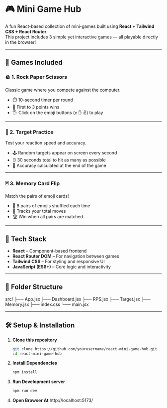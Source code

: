# 🎮 Mini Game Hub

A fun React-based collection of mini-games built using **React + Tailwind CSS + React Router**.  
This project includes 3 simple yet interactive games — all playable directly in the browser!

---

## 🧠 Games Included

### 🪨 1. Rock Paper Scissors
Classic game where you compete against the computer.  
- ⏱️ 10-second timer per round  
- 🧩 First to 3 points wins  
- 🖐️ Click on the emoji buttons (✊ ✋ ✌️) to play

---

### 🎯 2. Target Practice
Test your reaction speed and accuracy.  
- 🕹️ Random targets appear on screen every second  
- ⏰ 30 seconds total to hit as many as possible  
- 💯 Accuracy calculated at the end of the game

---

### 🃏 3. Memory Card Flip
Match the pairs of emoji cards!  
- 🎴 8 pairs of emojis shuffled each time  
- 🧮 Tracks your total moves  
- 🏆 Win when all pairs are matched  

---

## 🚀 Tech Stack

- **React** – Component-based frontend  
- **React Router DOM** – For navigation between games  
- **Tailwind CSS** – For styling and responsive UI  
- **JavaScript (ES6+)** – Core logic and interactivity  

---

## 📂 Folder Structure

src/
├── App.jsx
├── Dashboard.jsx
├── RPS.jsx
├── Target.jsx
├── Memory.jsx
├── index.css
└── main.jsx


---

## 🛠️ Setup & Installation

1. **Clone this repository**
   ```bash
   git clone https://github.com/yourusername/react-mini-game-hub.git
   cd react-mini-game-hub
2. **Install Dependencies**
    ```bash
    npm install
3. **Run Development server**
    ```bash
    npm run dev
4. **Open Browser At**
    http://localhost:5173/